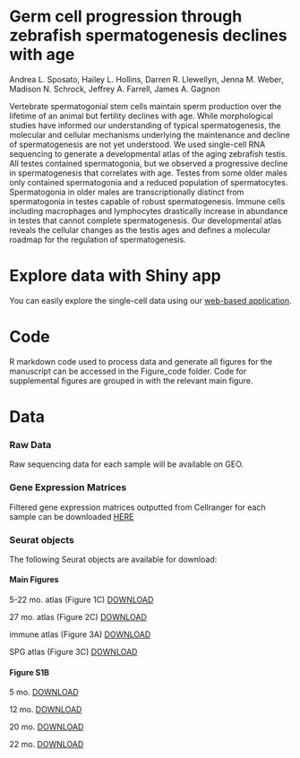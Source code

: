 # Germ cell progression through zebrafish spermatogenesis declines with age

Andrea L. Sposato, Hailey L. Hollins, Darren R. Llewellyn, Jenna M. Weber, Madison N. Schrock, Jeffrey A. Farrell, James A. Gagnon

Vertebrate spermatogonial stem cells maintain sperm production over the lifetime of an animal but fertility declines with age. While morphological studies have informed our understanding of typical spermatogenesis, the molecular and cellular mechanisms underlying the maintenance and decline of spermatogenesis are not yet understood. We used single-cell RNA sequencing to generate a developmental atlas of the aging zebrafish testis. All testes contained spermatogonia, but we observed a progressive decline in spermatogenesis that correlates with age. Testes from some older males only contained spermatogonia and a reduced population of spermatocytes. Spermatogonia in older males are transcriptionally distinct from spermatogonia in testes capable of robust spermatogenesis. Immune cells including macrophages and lymphocytes drastically increase in abundance in testes that cannot complete spermatogenesis. Our developmental atlas reveals the cellular changes as the testis ages and defines a molecular roadmap for the regulation of spermatogenesis. 

# Explore data with Shiny app
You can easily explore the single-cell data using our [web-based application](https://sposato.shinyapps.io/aging_zebrafish_testis/).

# Code
R markdown code used to process data and generate all figures for the manuscript can be accessed in the Figure_code folder. Code for supplemental figures are grouped in with the relevant main figure. 

# Data

### Raw Data 
Raw sequencing data for each sample will be available on GEO. 

### Gene Expression Matrices 
Filtered gene expression matrices outputted from Cellranger for each sample can be downloaded [HERE](https://drive.google.com/drive/folders/1s_kVKr1LUiEaN6l0ca8W5yGbNQ_ztZnr?usp=sharing)

### Seurat objects 
The following Seurat objects are available for download:

#### Main Figures
5-22 mo. atlas (Figure 1C) [DOWNLOAD](https://drive.google.com/file/d/1XEFHbI0cxR0YiwYRFFJff_xWQ_QN0CFw/view?usp=sharing)

27 mo. atlas (Figure 2C) [DOWNLOAD](https://drive.google.com/file/d/1JpmZJdrAF0ecNJcbT_0yd9fzSzy5ntaM/view?usp=sharing)

immune atlas (Figure 3A) [DOWNLOAD](https://drive.google.com/file/d/1Q4Oy4bG3qMzvSuz7f-8JiDKrEtcpt8Qe/view?usp=sharing)

SPG atlas (Figure 3C) [DOWNLOAD](https://drive.google.com/file/d/1NB9Pi73mCTc0y6FKByB8X5uSn6tEx2GS/view?usp=sharing)

#### Figure S1B
5 mo. [DOWNLOAD](https://drive.google.com/file/d/1X1gbmF9gEHzdPXFDxKvBFZBO0lARQ35o/view?usp=sharing)

12 mo. [DOWNLOAD](https://drive.google.com/file/d/194f2ahQB2dTG3PTuSAMA47HRYEPVOU5M/view?usp=sharing)

20 mo. [DOWNLOAD](https://drive.google.com/file/d/18jMrmVg-Rs8qGvF6EO_MvFwRkEab6W47/view?usp=sharing)

22 mo. [DOWNLOAD](https://drive.google.com/file/d/1rp9jZmYslALasu2Gh-w5HVno8Z-Lo8jb/view?usp=sharing)


